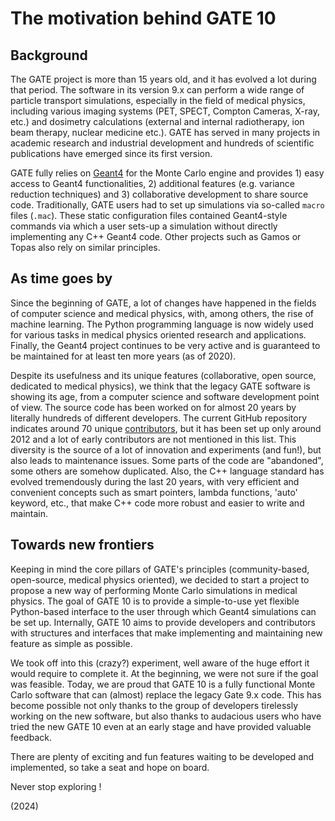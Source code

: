 # The motivation behind GATE 10

## Background

The GATE project is more than 15 years old, and it has evolved a lot during that period. The software in its version 9.x  can perform a wide range of particle transport simulations, especially in the field of medical physics, including various imaging systems (PET, SPECT, Compton Cameras, X-ray, etc.) and dosimetry calculations (external and internal radiotherapy, ion beam therapy, nuclear medicine etc.). GATE has served in many projects in academic research and industrial development and hundreds of scientific publications have emerged since its first version.

GATE fully relies on [Geant4](http://www.geant4.org) for the Monte Carlo engine and provides 1) easy access to Geant4 functionalities, 2) additional features (e.g. variance reduction techniques) and 3) collaborative development to share source code. Traditionally, GATE users had to set up simulations via so-called `macro` files (`.mac`). These static configuration files contained Geant4-style commands via which a user sets-up a simulation without directly implementing any C++ Geant4 code. Other projects such as Gamos or Topas also rely on similar principles.

## As time goes by
Since the beginning of GATE, a lot of changes have happened in the fields of computer science and medical physics, with, among others, the rise of machine learning. The Python programming language is now widely used for various tasks in medical physics oriented research and applications. Finally, the Geant4 project continues to be very active and is guaranteed to be maintained for at least ten more years (as of 2020).

Despite its usefulness and its unique features (collaborative, open source, dedicated to medical physics), we think that the legacy GATE software is showing its age, from a computer science and software development point of view. The source code has been worked on for almost 20 years by literally hundreds of different developers. The current GitHub repository indicates around 70 unique [contributors](https://github.com/OpenGATE/Gate/blob/develop/AUTHORS), but it has been set up only around 2012 and a lot of early contributors are not mentioned in this list. This diversity is the source of a lot of innovation and experiments (and fun!), but also leads to maintenance issues. Some parts of the code are "abandoned", some others are somehow duplicated. Also, the C++ language standard has evolved tremendously during the last 20 years, with very efficient and convenient concepts such as smart pointers, lambda functions, 'auto' keyword, etc., that make C++ code more robust and easier to write and maintain.

## Towards new frontiers
Keeping in mind the core pillars of GATE's  principles (community-based, open-source, medical physics oriented), we decided to start a project to propose a new way of performing Monte Carlo simulations in medical physics.
The goal of GATE 10 is to provide a simple-to-use yet flexible Python-based interface to the user through which Geant4 simulations can be set up. Internally, GATE 10 aims to provide developers and contributors with structures and interfaces that make implementing and maintaining new feature as simple as possible.

We took off into this (crazy?) experiment, well aware of the huge effort it would require to complete it. At the beginning, we were not sure if the goal was feasible. Today, we are proud that GATE 10 is a fully functional Monte Carlo software that can (almost) replace the legacy Gate 9.x code. This has become possible not only thanks to the group of developers tirelessly working on the new software, but also thanks to audacious users who have tried the new GATE 10 even at an early stage and have provided valuable feedback.

There are plenty of exciting and fun features waiting to be developed and implemented, so take a seat and hope on board.

Never stop exploring !

(2024)

[//]: # ()
[//]: # (### Goals and features)

[//]: # ()
[//]: # ([//]: # &#40;The main goal of this project is to provide easy and flexible way to create Geant4-based Monte Carlo simulations for **medical physics**. User interface is completely renewed so that simulations are no more created from macro files but directly in Python.&#41;)
[//]: # ([//]: # &#40;Features:&#41;)
[//]: # ([//]: # &#40;- Python as 'macro' language&#41;)
[//]: # ([//]: # &#40;- Multithreading&#41;)
[//]: # ([//]: # &#40;- Native ITK image management&#41;)
[//]: # ([//]: # &#40;- Run on linux, mac &#40;and potentially, windows&#41;&#41;)
[//]: # ([//]: # &#40;- Install with one command &#40;`pip install opengate`&#41;&#41;)
[//]: # ()
[//]: # (The purpose of this software is to facilitate the creation of Geant4-based Monte Carlo simulations for medical physics using Python as the primary scripting language. The user interface has been redesigned to allow for direct creation of simulations in Python, rather than using macro files.)

[//]: # ()
[//]: # (Some key features of this software include:)

[//]: # ()
[//]: # (- Use of Python as the primary scripting language for creating simulations)

[//]: # (- Multithreading support for efficient simulation execution)

[//]: # (- Native integration with ITK for image management)

[//]: # (- Compatibility with Linux, Mac, and potentially Windows operating systems)

[//]: # (- Convenient installation via a single pip install opengate command)

[//]: # (- ...)

